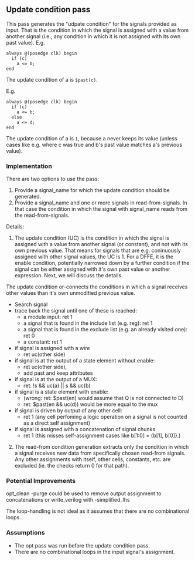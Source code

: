 ## Update condition pass

This pass generates the "udpate condition" for the signals provided as input. That is the condition in which the signal is assigned with a value from another signal (i.e., any condition in which it is not assigned with its own past value). E.g.
```
always @(posedge clk) begin
  if (c)
    a <= b;
end
```
The update condition of a is `$past(c)`.

E.g.
```
always @(posedge clk) begin
  if (c)
    a <= b;
  else
    a <= d;
end
```
The update condition of a is `1`, because a never keeps its value (unless cases like e.g. where c was true and b's past value matches a's previous value).

### Implementation

There are two options to use the pass:

1) Provide a signal_name for which the update condition should be generated.
2) Provide a signal_name and one or more signals in read-from-signals. In that case the condition in which the signal with signal_name reads from the read-from-signals.

Details:
1) The update condition (UC) is the condition in which the signal is assigned with a value from another signal (or constant), and not with its own previous value. That means for signals that are e.g. coninuously assigned with other signal values, the UC is 1. For a DFFE, it is the enable condition, potentially narrowed down by a further condition if the signal can be either assigned with it's own past value or another expression. Next, we will discuss the details.

The update condition or-connects the conditions in which a signal receives other values than it's own unmodified previous value.

- Search signal
- trace back the signal until one of these is reached:
	- a module input: ret 1
	- a signal that is found in the include list (e.g. reg): ret 1
	- a signal that is found in the exclude list (e.g. an already visited one): ret 0
	- a constant: ret 1
- if signal is assigned with a wire
	- ret uc(other side)
- if signal is at the output of a state element without enable:
	- ret uc(other side),
	- add past and keep attributes
- if signal is at the output of a MUX:
	- ret: !s && uc(a) || s && uc(b)
- if signal is a state element with enable:
	- (wrong: ret: $past(en) would assume that Q is not connected to D)
	- ret: $past(en && uc(d)) would be more equal to the mux
- if signal is driven by output of any other cell:
	- ret 1 (any cell perfoming a logic operation on a signal is not counted as a direct self assignment)
- if signal is assigned with a concatenation of signal chunks
	- ret 1 (this misses self-assignment cases like b[1:0] = {b[1], b[0]}.)

2) The read-from condition generation extracts only the condition in which a signal receives new data from specifically chosen read-from signals. Any other assignments with itself, other cells, constants, etc. are excluded (ie. the checks return 0 for that path).

### Potential Improvements
opt_clean -purge could be used to remove output assignment to concatenations
 or write_verilog with -simplified_lhs

The loop-handling is not ideal as it assumes that there are no combinational loops.

### Assumptions
- The opt pass was run before the update condition pass.
- There are no combinational loops in the input signal's assignment.